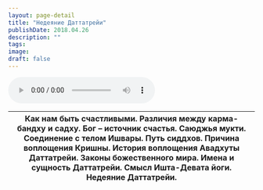 ```yaml
---
layout: page-detail
title: "Недеяние Даттатрейи"
publishDate: 2018.04.26
description: ""
tags:
image:
draft: false
---
```


<audio title="2018.04.26 - Недеяние Даттатрейи.mp3" src="https://filer-api.advayta.org/v1.0/public/files/74620" controls=""></audio>

| Как нам быть счастливыми. Различия между карма-бандху и садху. Бог – источник счастья. Саюджья мукти. Соединение с телом Ишвары. Путь сиддхов. Причина воплощения Кришны. История воплощения Авадхуты Даттатрейи. Законы божественного мира. Имена и сущность Даттатрейи. Смысл Ишта-Девата йоги. Недеяние Даттатрейи. |
| ---------------------------------------------------------------------------------------------------------------------------------------------------------------------------------------------------------------------------------------------------------------------------------------------------------------------- |

  
